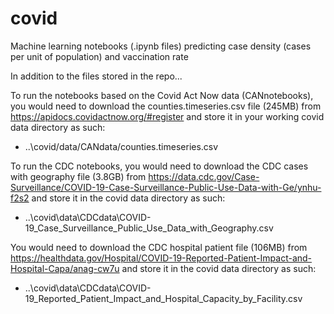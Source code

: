 # covid
Machine learning notebooks (.ipynb files) predicting case density (cases per unit of population) and vaccination rate

In addition to the files stored in the repo...  

To run the notebooks based on the Covid Act Now data (CANnotebooks), you would need to download the counties.timeseries.csv file (245MB) from https://apidocs.covidactnow.org/#register and store it in your working covid data directory as such:  
- ..\covid/data/CANdata/counties.timeseries.csv

To run the CDC notebooks, you would need to download the CDC cases with geography file (3.8GB) from https://data.cdc.gov/Case-Surveillance/COVID-19-Case-Surveillance-Public-Use-Data-with-Ge/ynhu-f2s2 and store it in the covid data directory as such:  
- ..\covid\data\CDCdata\COVID-19_Case_Surveillance_Public_Use_Data_with_Geography.csv

You would need to download the CDC hospital patient file (106MB) from https://healthdata.gov/Hospital/COVID-19-Reported-Patient-Impact-and-Hospital-Capa/anag-cw7u and store it in the covid data directory as such:
- ..\covid\data\CDCdata\COVID-19_Reported_Patient_Impact_and_Hospital_Capacity_by_Facility.csv
